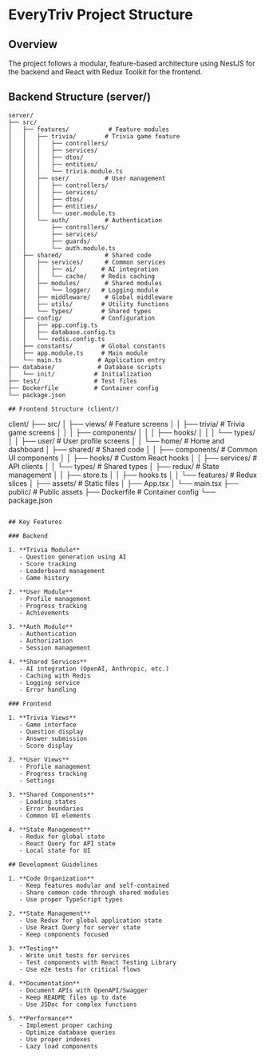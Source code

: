 # EveryTriv Project Structure

## Overview

The project follows a modular, feature-based architecture using NestJS for the backend and React with Redux Toolkit for the frontend.

## Backend Structure (server/)

```
server/
├── src/
│   ├── features/           # Feature modules
│   │   ├── trivia/        # Trivia game feature
│   │   │   ├── controllers/
│   │   │   ├── services/
│   │   │   ├── dtos/
│   │   │   ├── entities/
│   │   │   └── trivia.module.ts
│   │   ├── user/          # User management
│   │   │   ├── controllers/
│   │   │   ├── services/
│   │   │   ├── dtos/
│   │   │   ├── entities/
│   │   │   └── user.module.ts
│   │   └── auth/          # Authentication
│   │       ├── controllers/
│   │       ├── services/
│   │       ├── guards/
│   │       └── auth.module.ts
│   ├── shared/            # Shared code
│   │   ├── services/      # Common services
│   │   │   ├── ai/       # AI integration
│   │   │   └── cache/    # Redis caching
│   │   ├── modules/       # Shared modules
│   │   │   └── logger/   # Logging module
│   │   ├── middleware/    # Global middleware
│   │   ├── utils/        # Utility functions
│   │   └── types/        # Shared types
│   ├── config/           # Configuration
│   │   ├── app.config.ts
│   │   ├── database.config.ts
│   │   └── redis.config.ts
│   ├── constants/        # Global constants
│   ├── app.module.ts     # Main module
│   └── main.ts          # Application entry
├── database/            # Database scripts
│   └── init/           # Initialization
├── test/               # Test files
├── Dockerfile          # Container config
└── package.json

## Frontend Structure (client/)

```
client/
├── src/
│   ├── views/           # Feature screens
│   │   ├── trivia/     # Trivia game screens
│   │   │   ├── components/
│   │   │   ├── hooks/
│   │   │   └── types/
│   │   ├── user/       # User profile screens
│   │   └── home/       # Home and dashboard
│   ├── shared/         # Shared code
│   │   ├── components/ # Common UI components
│   │   ├── hooks/     # Custom React hooks
│   │   ├── services/  # API clients
│   │   └── types/     # Shared types
│   ├── redux/         # State management
│   │   ├── store.ts
│   │   ├── hooks.ts
│   │   └── features/  # Redux slices
│   ├── assets/        # Static files
│   ├── App.tsx
│   └── main.tsx
├── public/            # Public assets
├── Dockerfile         # Container config
└── package.json
```

## Key Features

### Backend

1. **Trivia Module**
   - Question generation using AI
   - Score tracking
   - Leaderboard management
   - Game history

2. **User Module**
   - Profile management
   - Progress tracking
   - Achievements

3. **Auth Module**
   - Authentication
   - Authorization
   - Session management

4. **Shared Services**
   - AI integration (OpenAI, Anthropic, etc.)
   - Caching with Redis
   - Logging service
   - Error handling

### Frontend

1. **Trivia Views**
   - Game interface
   - Question display
   - Answer submission
   - Score display

2. **User Views**
   - Profile management
   - Progress tracking
   - Settings

3. **Shared Components**
   - Loading states
   - Error boundaries
   - Common UI elements

4. **State Management**
   - Redux for global state
   - React Query for API state
   - Local state for UI

## Development Guidelines

1. **Code Organization**
   - Keep features modular and self-contained
   - Share common code through shared modules
   - Use proper TypeScript types

2. **State Management**
   - Use Redux for global application state
   - Use React Query for server state
   - Keep components focused

3. **Testing**
   - Write unit tests for services
   - Test components with React Testing Library
   - Use e2e tests for critical flows

4. **Documentation**
   - Document APIs with OpenAPI/Swagger
   - Keep README files up to date
   - Use JSDoc for complex functions

5. **Performance**
   - Implement proper caching
   - Optimize database queries
   - Use proper indexes
   - Lazy load components